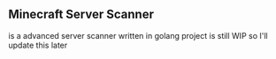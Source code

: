 ## Minecraft Server Scanner ##
is a advanced server scanner written in golang
project is still WIP so I'll update this later
